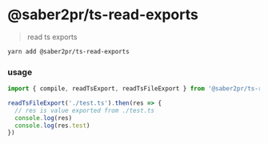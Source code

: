# @saber2pr/ts-read-exports

> read ts exports

```bash
yarn add @saber2pr/ts-read-exports
```

### usage

```ts
import { compile, readTsExport, readTsFileExport } from '@saber2pr/ts-read-exports'

readTsFileExport('./test.ts').then(res => {
  // res is value exported from ./test.ts
  console.log(res)
  console.log(res.test)
})
```